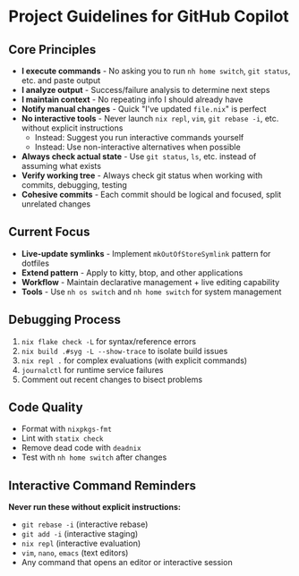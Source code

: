 # Project Guidelines for GitHub Copilot

## Core Principles
- **I execute commands** - No asking you to run `nh home switch`, `git status`, etc. and paste output
- **I analyze output** - Success/failure analysis to determine next steps
- **I maintain context** - No repeating info I should already have
- **Notify manual changes** - Quick "I've updated `file.nix`" is perfect
- **No interactive tools** - Never launch `nix repl`, `vim`, `git rebase -i`, etc. without explicit instructions
  - Instead: Suggest you run interactive commands yourself
  - Instead: Use non-interactive alternatives when possible
- **Always check actual state** - Use `git status`, `ls`, etc. instead of assuming what exists
- **Verify working tree** - Always check git status when working with commits, debugging, testing
- **Cohesive commits** - Each commit should be logical and focused, split unrelated changes

## Current Focus
- **Live-update symlinks** - Implement `mkOutOfStoreSymlink` pattern for dotfiles
- **Extend pattern** - Apply to kitty, btop, and other applications  
- **Workflow** - Maintain declarative management + live editing capability
- **Tools** - Use `nh os switch` and `nh home switch` for system management

## Debugging Process
1. `nix flake check -L` for syntax/reference errors
2. `nix build .#syg -L --show-trace` to isolate build issues
3. `nix repl .` for complex evaluations (with explicit commands)
4. `journalctl` for runtime service failures
5. Comment out recent changes to bisect problems

## Code Quality
- Format with `nixpkgs-fmt`
- Lint with `statix check` 
- Remove dead code with `deadnix`
- Test with `nh home switch` after changes

## Interactive Command Reminders
**Never run these without explicit instructions:**
- `git rebase -i` (interactive rebase)
- `git add -i` (interactive staging)
- `nix repl` (interactive evaluation)
- `vim`, `nano`, `emacs` (text editors)
- Any command that opens an editor or interactive session